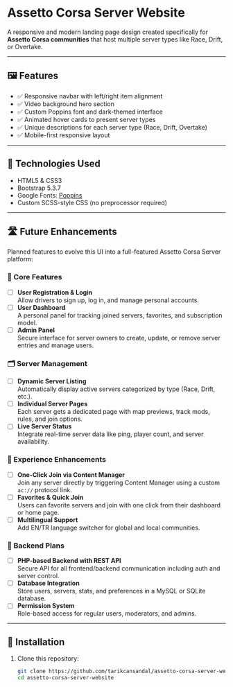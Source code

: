 # Assetto Corsa Server Website

A responsive and modern landing page design created specifically for **Assetto Corsa communities** that host multiple server types like Race, Drift, or Overtake.

---

## 🖼️ Features

- ✅ Responsive navbar with left/right item alignment
- ✅ Video background hero section
- ✅ Custom Poppins font and dark-themed interface
- ✅ Animated hover cards to present server types
- ✅ Unique descriptions for each server type (Race, Drift, Overtake)
- ✅ Mobile-first responsive layout

---

## 🚀 Technologies Used

- HTML5 & CSS3
- Bootstrap 5.3.7
- Google Fonts: [Poppins](https://fonts.google.com/specimen/Poppins)
- Custom SCSS-style CSS (no preprocessor required)

---

## 🛣️ Future Enhancements

Planned features to evolve this UI into a full-featured Assetto Corsa Server platform:

### 🧩 Core Features
- [ ] **User Registration & Login**  
      Allow drivers to sign up, log in, and manage personal accounts.
- [ ] **User Dashboard**  
      A personal panel for tracking joined servers, favorites, and subscription model.
- [ ] **Admin Panel**  
      Secure interface for server owners to create, update, or remove server entries and manage users.

### 🗂️ Server Management
- [ ] **Dynamic Server Listing**  
      Automatically display active servers categorized by type (Race, Drift, etc.).
- [ ] **Individual Server Pages**  
      Each server gets a dedicated page with map previews, track mods, rules, and join options.
- [ ] **Live Server Status**  
      Integrate real-time server data like ping, player count, and server availability.

### 🚀 Experience Enhancements
- [ ] **One-Click Join via Content Manager**  
      Join any server directly by triggering Content Manager using a custom `ac://` protocol link.
- [ ] **Favorites & Quick Join**  
      Users can favorite servers and join with one click from their dashboard or home page.
- [ ] **Multilingual Support**  
      Add EN/TR language switcher for global and local communities.

### 🔧 Backend Plans
- [ ] **PHP-based Backend with REST API**  
      Secure API for all frontend/backend communication including auth and server control.
- [ ] **Database Integration**  
      Store users, servers, stats, and preferences in a MySQL or SQLite database.
- [ ] **Permission System**  
      Role-based access for regular users, moderators, and admins.

---

## 🔧 Installation

1. Clone this repository:

   ```bash
   git clone https://github.com/tarikcansandal/assetto-corsa-server-website.git
   cd assetto-corsa-server-website
